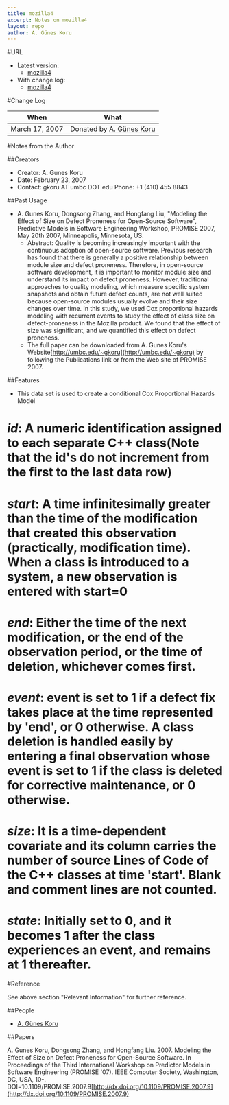 ```yaml
---
title: mozilla4
excerpt: Notes on mozilla4
layout: repo
author: A. Günes Koru
---
```



#URL

  * Latest version: 
    * [mozilla4](https://terapromise.csc.ncsu.edu:8443/svn/repo/issues/mozilla4/mozilla4.arff)
  * With change log:
    * [mozilla4](https://terapromise.csc.ncsu.edu:8443/svn/repo/issues/mozilla4)

#Change Log

When | What
---- | ----
March 17, 2007 | Donated by [A. Günes Koru](/repo/people)

#Notes from the Author

##Creators

 * Creator: A. Gunes Koru
 * Date: February 23, 2007
 * Contact: gkoru AT umbc DOT edu Phone: +1 (410) 455 8843

##Past Usage

 * A. Gunes Koru, Dongsong Zhang, and Hongfang Liu, "Modeling the Effect of Size on Defect Proneness for Open-Source Software", Predictive Models in Software Engineering Workshop, PROMISE 2007, May 20th 2007, Minneapolis, Minnesota, US.
   * Abstract: Quality is becoming increasingly important with the continuous adoption of open-source software.  Previous research has found that there is generally a positive relationship between module size and defect proneness. Therefore, in open-source software development, it is important to monitor module size and understand its impact on defect proneness. However, traditional approaches to quality modeling, which measure specific system snapshots and obtain future defect counts, are not well suited because open-source modules usually evolve and their size changes over time. In this study, we used Cox proportional hazards modeling with recurrent events to study the effect of class size on defect-proneness in the Mozilla product. We found that the effect of size was significant, and we quantified this effect on defect proneness.
   * The full paper can be downloaded from A. Gunes Koru's Website[http://umbc.edu/~gkoru](http://umbc.edu/~gkoru) by following the Publications link or from the Web site of PROMISE 2007. 

##Features

 * This data set is used to create a conditional Cox Proportional Hazards Model
 # *id*: A numeric identification assigned to each separate C++ class(Note that the id's do not increment from the first to the last data row)
 # *start*: A time infinitesimally greater than the time of the modification that created this observation (practically, modification time). When a class is introduced to a system, a new observation is entered with start=0
 # *end*: Either the time of the next modification, or the end of the observation period, or the time of deletion, whichever comes first.
 # *event*: event is set to 1 if a defect fix takes place at the time represented by 'end', or 0 otherwise.  A class deletion is handled easily by entering a final observation whose event is set to 1 if the class is deleted for corrective maintenance, or 0 otherwise.
 # *size*: It is a time-dependent covariate and its column carries the number of source Lines of Code of the C++ classes at time 'start'. Blank and comment lines are not counted.
 # *state*: Initially set to 0, and it becomes 1 after the class experiences an event, and remains at 1 thereafter.

#Reference

See above section "Relevant Information" for further reference.

##People

 * [A. Günes Koru](/repo/people)

##Papers

A. Gunes Koru, Dongsong Zhang, and Hongfang Liu. 2007. Modeling the Effect of Size on Defect Proneness for Open-Source Software. In Proceedings of the Third International Workshop on Predictor Models in Software Engineering (PROMISE '07). IEEE Computer Society, Washington, DC, USA, 10-. DOI=10.1109/PROMISE.2007.9[http://dx.doi.org/10.1109/PROMISE.2007.9](http://dx.doi.org/10.1109/PROMISE.2007.9)
